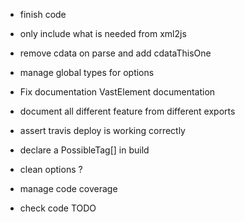 - finish code
- only include what is needed from xml2js
- remove cdata on parse and add cdataThisOne
- manage global types for options
- Fix documentation VastElement documentation
- document all different feature from different exports
- assert travis deploy is working correctly
- declare a PossibleTag[] in build
- clean options ?
- manage code coverage

- check code TODO
